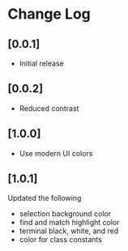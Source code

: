 # Change Log

## [0.0.1]

- Initial release

## [0.0.2]

- Reduced contrast

## [1.0.0]

- Use modern UI colors

## [1.0.1]

Updated the following
- selection background color
- find and match highlight color
- terminal black, white, and red
- color for class constants
